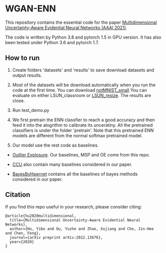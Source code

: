 # WGAN-ENN

This repository contains the essential code for the paper [Multidimensional Uncertainty-Aware Evidential Neural Networks (AAAI 2021)](https://arxiv.org/abs/2012.13676).

The code is written by Python 3.8 and pytorch 1.5 in GPU version. It has also been tested under Python 3.6 and pytorch 1.7.

## How to run

1. Create folders 'datasets' and 'results' to save download datasets and output results.
2. Most of the datasets will be download automatically when you run the code at the first time. 
   You can download [notMNIST_small](http://yaroslavvb.com/upload/notMNIST/)
   You can evaluate on either LSUN_classroom or [LSUN_resize](https://www.dropbox.com/s/moqh2wh8696c3yl/LSUN_resize.tar.gz?file_subpath=%2FLSUN_resize). The results are close.
  
3. Run test_demo.py
4. We first pretrain the ENN classfier to reach a good accuracy and then feed it into the alogrithm to calibrate its unceratiny.
   All the pretrained classifiers is under the folder 'pretrain'. 
   Note that this pretrained ENN models are different from the normal softmax pretrained model.
  
5. Our model use the rest code as baselines.

 * [Outlier Explosure](https://github.com/hendrycks/outlier-exposure).  Our baselines, MSP and OE come from this repo.
 
 * [CCU](https://github.com/AlexMeinke/certified-certain-uncertainty) also contain many baselines considered in our paper. 
 
 * [BayesByHpernet](https://github.com/pawni/BayesByHypernet) contains all the baselines of bayes methods considered in our paper.



## Citation

If you find this repo useful in your research, please consider citing:

    @article{hu2020multidimensional,
      title={Multidimensional Uncertainty-Aware Evidential Neural Networks},
      author={Hu, Yibo and Ou, Yuzhe and Zhao, Xujiang and Cho, Jin-Hee and Chen, Feng},
      journal={arXiv preprint arXiv:2012.13676},
      year={2020}
    }
